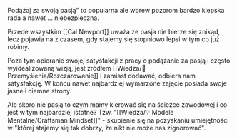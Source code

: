 Podążaj za swoją pasją" to popularna ale wbrew pozorom bardzo kiepska rada a nawet ... niebezpieczna. 

Przede wszystkim [[Cal Newport]] uważa że pasja nie bierze się znikąd, lecz pojawia na z czasem, gdy stajemy się stopniowo lepsi w tym co już robimy.

Poza tym opieranie swojej satysfakcji z pracy o podążanie za pasją i często wyidealizowaną wizją, jest źródłem [[Wiedza/🤔 Przemyślenia/Rozczarowanie]] i zamiast dodawać, odbiera nam satysfakcję. W końcu nawet najbardziej wymarzone zajęcie posiada swoje jasne i ciemne strony.

Ale skoro nie pasją to czym mamy kierować się na ścieżce zawodowej i co jest w tym najbardziej istotne? Tzw. "[[Wiedza/💡 Modele Mentalne/Craftsman Mindset]]" - skupienie się na pozyskaniu umiejętności w "której stajemy się tak dobrzy, że nikt nie może nas zignorować".